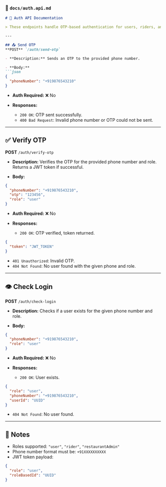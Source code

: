 

### 📁 `docs/auth.api.md`

```md
# 🔐 Auth API Documentation

> These endpoints handle OTP-based authentication for users, riders, and restaurant admins.

---

## 📤 Send OTP  
**POST** `/auth/send-otp`

- **Description:** Sends an OTP to the provided phone number.

- **Body:**
```json
{
  "phoneNumber": "+919876543210"
}
```

- **Auth Required:** ❌ No

- **Responses:**
  - `200 OK`: OTP sent successfully.
  - `400 Bad Request`: Invalid phone number or OTP could not be sent.

---

## ✅ Verify OTP  
**POST** `/auth/verify-otp`

- **Description:** Verifies the OTP for the provided phone number and role. Returns a JWT token if successful.

- **Body:**
```json
{
  "phoneNumber": "+919876543210",
  "otp": "123456",
  "role": "user"
}
```

- **Auth Required:** ❌ No

- **Responses:**
  - `200 OK`: OTP verified, token returned.
```json
{
  "token": "JWT_TOKEN"
}
```
  - `401 Unauthorized`: Invalid OTP.
  - `404 Not Found`: No user found with the given phone and role.

---

## 👁️ Check Login  
**POST** `/auth/check-login`

- **Description:** Checks if a user exists for the given phone number and role.

- **Body:**
```json
{
  "phoneNumber": "+919876543210",
  "role": "user"
}
```

- **Auth Required:** ❌ No

- **Responses:**
  - `200 OK`: User exists.
```json
{
  "role": "user",
  "phoneNumber": "+919876543210",
  "userId": "UUID"
}
```
  - `404 Not Found`: No user found.

---

## 📌 Notes

- Roles supported: `"user"`, `"rider"`, `"restaurantAdmin"`
- Phone number format must be: `+91XXXXXXXXXX`
- JWT token payload:
```json
{
  "role": "user",
  "roleBasedId": "UUID"
}

